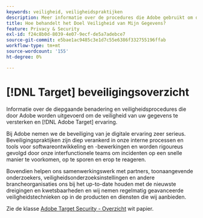 ```yaml
---
keywords: veiligheid, veiligheidspraktijken
description: Meer informatie over de procedures die Adobe gebruikt om de beveiliging van uw gegevens te versterken en [!DNL Adobe Target] ervaring.
title: Hoe behandelt het Doel Veiligheid van Mijn Gegevens?
feature: Privacy & Security
exl-id: f24c8b0d-8039-4e07-9ecf-de5a7adebce7
source-git-commit: e5bae1ac9485c3e1d7c55e6386f332755196ffab
workflow-type: tm+mt
source-wordcount: '155'
ht-degree: 0%

---
```


# [!DNL Target] beveiligingsoverzicht

Informatie over de diepgaande benadering en veiligheidsprocedures die door Adobe worden uitgevoerd om de veiligheid van uw gegevens te versterken en [!DNL Adobe Target] ervaring.

Bij Adobe nemen we de beveiliging van je digitale ervaring zeer serieus. Beveiligingspraktijken zijn diep verankerd in onze interne processen en tools voor softwareontwikkeling en -bewerkingen en worden rigoureus gevolgd door onze interfunctionele teams om incidenten op een snelle manier te voorkomen, op te sporen en erop te reageren.

Bovendien helpen ons samenwerkingswerk met partners, toonaangevende onderzoekers, veiligheidsonderzoeksinstellingen en andere brancheorganisaties ons bij het up-to-date houden met de nieuwste dreigingen en kwetsbaarheden en wij nemen regelmatig geavanceerde veiligheidstechnieken op in de producten en diensten die wij aanbieden.

Zie de klasse [Adobe Target Security - Overzicht](https://www.adobe.com/content/dam/cc/en/security/pdfs/AdobeTargetSecurityOverview.pdf) wit papier.
